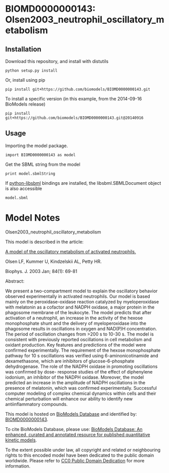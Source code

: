 # BIOMD0000000143: Olsen2003_neutrophil_oscillatory_metabolism

## Installation

Download this repository, and install with distutils

`python setup.py install`

Or, install using pip

`pip install git+https://github.com/biomodels/BIOMD0000000143.git`

To install a specific version (in this example, from the 2014-09-16 BioModels release)

`pip install git+https://github.com/biomodels/BIOMD0000000143.git@20140916`

## Usage

Importing the model package.

`import BIOMD0000000143 as model`

Get the SBML string from the model

`print model.sbmlString`

If [python-libsbml](https://pypi.python.org/pypi/python-libsbml) bindings are
installed, the libsbml.SBMLDocument object is also accessible

`model.sbml`


# Model Notes


Olsen2003_neutrophil_oscillatory_metabolism

This model is described in the article:

[A model of the oscillatory metabolism of activated
neutrophils.](http://identifiers.org/pubmed/12524266)

Olsen LF, Kummer U, Kindzelskii AL, Petty HR.

Biophys. J. 2003 Jan; 84(1): 69-81

Abstract:

We present a two-compartment model to explain the oscillatory behavior
observed experimentally in activated neutrophils. Our model is based mainly on
the peroxidase-oxidase reaction catalyzed by myeloperoxidase with melatonin as
a cofactor and NADPH oxidase, a major protein in the phagosome membrane of the
leukocyte. The model predicts that after activation of a neutrophil, an
increase in the activity of the hexose monophosphate shunt and the delivery of
myeloperoxidase into the phagosome results in oscillations in oxygen and
NAD(P)H concentration. The period of oscillation changes from >200 s to 10-30
s. The model is consistent with previously reported oscillations in cell
metabolism and oxidant production. Key features and predictions of the model
were confirmed experimentally. The requirement of the hexose monophosphate
pathway for 10 s oscillations was verified using 6-aminonicotinamide and
dexamethasone, which are inhibitors of glucose-6-phosphate dehydrogenase. The
role of the NADPH oxidase in promoting oscillations was confirmed by dose-
response studies of the effect of diphenylene iodonium, an inhibitor of the
NADPH oxidase. Moreover, the model predicted an increase in the amplitude of
NADPH oscillations in the presence of melatonin, which was confirmed
experimentally. Successful computer modeling of complex chemical dynamics
within cells and their chemical perturbation will enhance our ability to
identify new antiinflammatory compounds.

This model is hosted on [BioModels Database](http://www.ebi.ac.uk/biomodels/)
and identified by:
[BIOMD0000000143](http://identifiers.org/biomodels.db/BIOMD0000000143).

To cite BioModels Database, please use: [BioModels Database: An enhanced,
curated and annotated resource for published quantitative kinetic
models](http://identifiers.org/pubmed/20587024).

To the extent possible under law, all copyright and related or neighbouring
rights to this encoded model have been dedicated to the public domain
worldwide. Please refer to [CC0 Public Domain
Dedication](http://creativecommons.org/publicdomain/zero/1.0/) for more
information.


